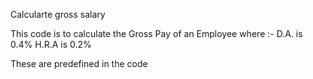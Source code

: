 Calcularte gross salary

This code is to calculate the Gross Pay of an Employee where :-
D.A. is 0.4%
H.R.A is 0.2%

These are predefined in the code

